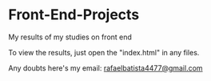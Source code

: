 # Front-End-Projects
My results of my studies on front end

To view the results, just open the "index.html" in any files.

Any doubts here's my email: rafaelbatista4477@gmail.com
